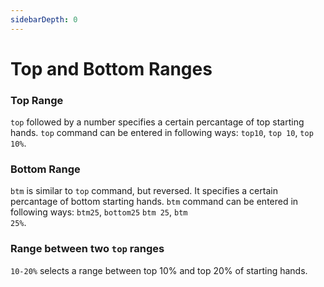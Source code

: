 ```yaml
---
sidebarDepth: 0
---
```

# Top and Bottom Ranges

### Top Range

<code>top</code> followed by a number specifies a certain percantage of top starting hands. <code>top</code> command can be entered in following ways: <code>top10</code>, <code>top 10</code>, <code>top 10%</code>. 

<top10-1/>

### Bottom Range

<code>btm</code> is similar to <code>top</code> command, but reversed. It specifies a certain percantage of bottom starting hands. <code>btm</code> command can be entered in following ways: <code>btm25</code>, <code>bottom25</code> <code>btm 25</code>, <code>btm 25%</code>. 

<btm25-1/>

### Range between two <code>top</code> ranges

<code>10-20%</code> selects a range between top 10% and top 20% of starting hands. 

<t1020-1/>





